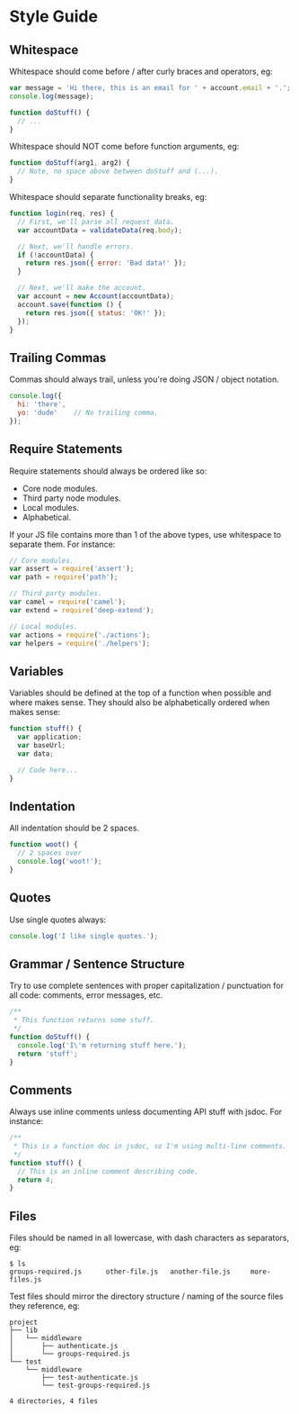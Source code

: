 # Style Guide


## Whitespace

Whitespace should come before / after curly braces and operators, eg:

```javascript
var message = 'Hi there, this is an email for ' + account.email + '.';
console.log(message);

function doStuff() {
  // ...
}
```

Whitespace should NOT come before function arguments, eg:

```javascript
function doStuff(arg1, arg2) {
  // Note, no space above between doStuff and (...).
}
```

Whitespace should separate functionality breaks, eg:

```javascript
function login(req, res) {
  // First, we'll parse all request data.
  var accountData = validateData(req.body);

  // Next, we'll handle errors.
  if (!accountData) {
    return res.json({ error: 'Bad data!' });
  }

  // Next, we'll make the account.
  var account = new Account(accountData);
  account.save(function () {
    return res.json({ status: 'OK!' });
  });
}
```


## Trailing Commas

Commas should always trail, unless you're doing JSON / object notation.

```javascript
console.log({
  hi: 'there',
  yo: 'dude'    // No trailing comma.
});
```


## Require Statements

Require statements should always be ordered like so:

- Core node modules.
- Third party node modules.
- Local modules.
- Alphabetical.

If your JS file contains more than 1 of the above types, use whitespace to
separate them.  For instance:

```javascript
// Core modules.
var assert = require('assert');
var path = require('path');

// Third party modules.
var camel = require('camel');
var extend = require('deep-extend');

// Local modules.
var actions = require('./actions');
var helpers = require('./helpers');
```


## Variables

Variables should be defined at the top of a function when possible and where
makes sense.  They should also be alphabetically ordered when makes sense:

```javascript
function stuff() {
  var application;
  var baseUrl;
  var data;

  // Code here...
}
```


## Indentation

All indentation should be 2 spaces.

```javascript
function woot() {
  // 2 spaces over
  console.log('woot!');
}
```


## Quotes

Use single quotes always:

```javascript
console.log('I like single quotes.');
```


## Grammar / Sentence Structure

Try to use complete sentences with proper capitalization / punctuation for all
code: comments, error messages, etc.

```javascript
/**
 * This function returns some stuff.
 */
function doStuff() {
  console.log('I\'m returning stuff here.');
  return 'stuff';
}
```


## Comments

Always use inline comments unless documenting API stuff with jsdoc.  For
instance:

```javascript
/**
 * This is a function doc in jsdoc, so I'm using multi-line comments.
 */
function stuff() {
  // This is an inline comment describing code.
  return 4;
}
```


## Files

Files should be named in all lowercase, with dash characters as separators, eg:

```console
$ ls
groups-required.js      other-file.js   another-file.js     more-files.js
```

Test files should mirror the directory structure / naming of the source files
they reference, eg:

```console
project
├── lib
│   └── middleware
│       ├── authenticate.js
│       └── groups-required.js
└── test
    └── middleware
        ├── test-authenticate.js
        └── test-groups-required.js

4 directories, 4 files
```
